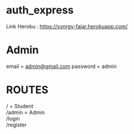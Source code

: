 # auth_express

Link Heroku : https://synrgy-fajar.herokuapp.com/

# Admin

email = admin@gmail.com
password = admin

# ROUTES

/ = Student <br />
/admin = Admin <br />
/login <br />
/register <br />
